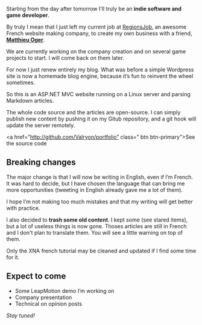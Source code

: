 Starting from the day after tomorrow I'll truly be an **indie software and game developer**.

By truly I mean that I just left my current job at [RegionsJob](http://www.regionsjob.com), an awesome French website making company, to create my own business with a friend, **[Matthieu Oger](http://www.twitter.com/yiashen)**.

We are currently working on the company creation and on several game projects to start. I will come back on them later.

For now I just renew entirely my blog. What was before a simple Wordpress site is now a homemade blog engine, because it’s fun to reinvent the wheel sometimes.

So this is an ASP.NET MVC website running on a Linux server and parsing Markdown articles.

The whole code source and the articles are open-source. I can simply publish new content by pushing it on my Gitub repository, and a git hook will update the server remotely.

<a href=”http://github.com/Valryon/portfolio” class=” btn btn-primary”>See the source code</a>

## Breaking changes

The major change is that I will now be writing in English, even if I’m French. It was hard to decide, but I have chosen the language that can bring me more opportunities (tweeting in English already gave me a lot of them).

I hope I’m not making too much mistakes and that my writing will get better with practice.

I also decided to **trash some old content**. I kept some (see stared items), but a lot of useless things is now gone. Thoses articles are still in French and I don't plan to translate them. You will see a little warning on top of them.

Only the XNA french tutorial may be cleaned and updated if I find some time for it.

## Expect to come
-	Some LeapMotion demo I’m working on
-	Company presentation
-	Technical on opinion posts

*Stay tuned!*


